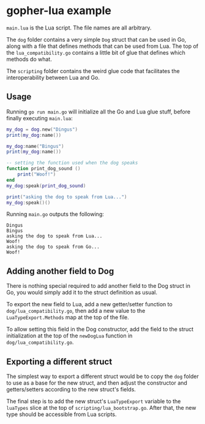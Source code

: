 gopher-lua example
============
`main.lua` is the Lua script. The file names are all arbitrary.

The `dog` folder contains a very simple `Dog` struct that can be used in Go,
along with a file that defines methods that can be used from Lua.
The top of the `lua_compatibility.go` contains a little bit of glue that defines
which methods do what.

The `scripting` folder contains the weird glue code that facilitates the interoperability between Lua and Go.

Usage
-----
Running `go run main.go` will initialize all the Go and Lua glue stuff,
before finally executing `main.lua`:

```lua
my_dog = dog.new("Dingus")
print(my_dog:name())

my_dog:name("Bingus")
print(my_dog:name())

-- setting the function used when the dog speaks
function print_dog_sound ()
    print("Woof!")
end
my_dog:speak(print_dog_sound)

print("asking the dog to speak from Lua...")
my_dog:speak()()
```

Running `main.go` outputs the following:
```
Dingus
Bingus
asking the dog to speak from Lua...
Woof!
asking the dog to speak from Go...
Woof!
```

Adding another field to Dog
--------------
There is nothing special required to add another field to the Dog struct
in Go, you would simply add it to the struct definition as usual.

To export the new field to Lua, add a new getter/setter function to `dog/lua_compatibility.go`,
then add a new value to the `LuaTypeExport.Methods` map at the top of the file.

To allow setting this field in the Dog constructor, add the field to the struct initialization
at the top of the `newDogLua` function in `dog/lua_compatibility.go`.

Exporting a different struct
---------------------
The simplest way to export a different struct would be to copy the `dog` folder to use
as a base for the new struct, and then adjust the constructor and getters/setters according
to the new struct's fields.

The final step is to add the new struct's `LuaTypeExport` variable to the 
`luaTypes` slice at the top of `scripting/lua_bootstrap.go`.
After that, the new type should be accessible from Lua scripts.